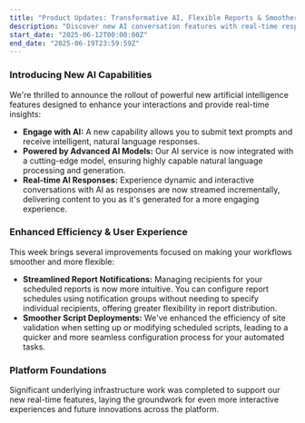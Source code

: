 ```yaml
---
title: "Product Updates: Transformative AI, Flexible Reports & Smoother Scripting"
description: "Discover new AI conversation features with real-time responses, more flexible report notifications, and smoother script deployments in this week's update."
start_date: "2025-06-12T00:00:00Z"
end_date: "2025-06-19T23:59:59Z"
---
```


### Introducing New AI Capabilities
We're thrilled to announce the rollout of powerful new artificial intelligence features designed to enhance your interactions and provide real-time insights:

*   **Engage with AI:** A new capability allows you to submit text prompts and receive intelligent, natural language responses.
*   **Powered by Advanced AI Models:** Our AI service is now integrated with a cutting-edge model, ensuring highly capable natural language processing and generation.
*   **Real-time AI Responses:** Experience dynamic and interactive conversations with AI as responses are now streamed incrementally, delivering content to you as it's generated for a more engaging experience.

### Enhanced Efficiency & User Experience
This week brings several improvements focused on making your workflows smoother and more flexible:

*   **Streamlined Report Notifications:** Managing recipients for your scheduled reports is now more intuitive. You can configure report schedules using notification groups without needing to specify individual recipients, offering greater flexibility in report distribution.
*   **Smoother Script Deployments:** We've enhanced the efficiency of site validation when setting up or modifying scheduled scripts, leading to a quicker and more seamless configuration process for your automated tasks.

### Platform Foundations
Significant underlying infrastructure work was completed to support our new real-time features, laying the groundwork for even more interactive experiences and future innovations across the platform.

